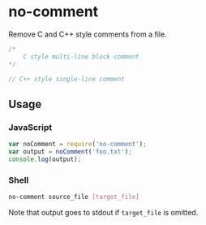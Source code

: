 # no-comment

Remove C and C++ style comments from a file.

```JavaScript
/*
    C style multi-line block comment
*/

// C++ style single-line comment
```

## Usage

### JavaScript

```JavaScript
var noComment = require('no-comment');
var output = noComment('foo.txt');
console.log(output);
```

### Shell

```bash
no-comment source_file [target_file]
```

Note that output goes to stdout if `target_file` is omitted.
